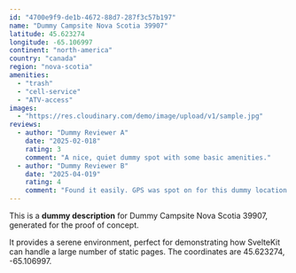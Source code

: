 ```yaml
---
id: "4700e9f9-de1b-4672-88d7-287f3c57b197"
name: "Dummy Campsite Nova Scotia 39907"
latitude: 45.623274
longitude: -65.106997
continent: "north-america"
country: "canada"
region: "nova-scotia"
amenities:
  - "trash"
  - "cell-service"
  - "ATV-access"
images:
  - "https://res.cloudinary.com/demo/image/upload/v1/sample.jpg"
reviews:
  - author: "Dummy Reviewer A"
    date: "2025-02-018"
    rating: 3
    comment: "A nice, quiet dummy spot with some basic amenities."
  - author: "Dummy Reviewer B"
    date: "2025-04-019"
    rating: 4
    comment: "Found it easily. GPS was spot on for this dummy location."
---
```


This is a **dummy description** for Dummy Campsite Nova Scotia 39907, generated for the proof of concept.

It provides a serene environment, perfect for demonstrating how SvelteKit can handle a large number of static pages. The coordinates are 45.623274, -65.106997.
